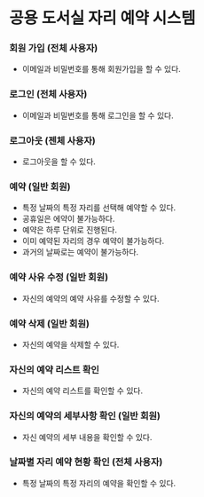 # 공용 도서실 자리 예약 시스템

### 회원 가입 (전체 사용자)
- 이메일과 비밀번호를 통해 회원가입을 할 수 있다.

### 로그인 (전체 사용자)
- 이메일과 비밀번호를 통해 로그인을 할 수 있다.

### 로그아웃 (젠체 사용자)
- 로그아웃을 할 수 있다.

### 예약 (일반 회원)
- 특정 날짜의 특정 자리를 선택해 예약할 수 있다.
- 공휴일은 에약이 불가능하다.
- 예약은 하루 단위로 진행된다.
- 이미 예약된 자리의 경우 예약이 불가능하다.
- 과거의 날짜로는 예약이 불가능하다.

### 예약 사유 수정 (일반 회원)
- 자신의 예약의 예약 사유를 수정할 수 있다.

### 예약 삭제 (일반 회원)
- 자신의 예약을 삭제할 수 있다.

### 자신의 예약 리스트 확인
- 자신의 예약 리스트를 확인할 수 있다.

### 자신의 예약의 세부사항 확인 (일반 회원)
- 자신 예약의 세부 내용을 확인할 수 있다.

### 날짜별 자리 예약 현황 확인 (전체 사용자)
- 특정 날짜의 특정 자리의 예약을 확인할 수 있다.
